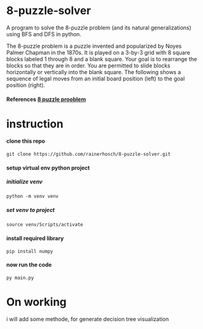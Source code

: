 # 8-puzzle-solver

A program to solve the 8-puzzle problem (and its natural generalizations) using BFS and DFS in python.

The 8-puzzle problem is a puzzle invented and popularized by Noyes Palmer Chapman in the 1870s. It is played on a 3-by-3 grid with 8 square blocks labeled 1 through 8 and a blank square. Your goal is to rearrange the blocks so that they are in order. You are permitted to slide blocks horizontally or vertically into the blank square. The following shows a sequence of legal moves from an initial board position (left) to the goal position (right).
#### References [8 puzzle prooblem](https://www.d.umn.edu/~jrichar4/8puz.html#:~:text=What%20is%20an%208%20Puzzle,in%20the%20%22goal%20state%22.)

# instruction
#### clone this repo
```code
git clone https://github.com/rainerhosch/8-puzzle-solver.git
```

#### setup virtual env python project
##### initialize venv
```code
python -m venv venv
```
##### set venv to project
```code
source venv/Scripts/activate 
```

#### install required library
```code
pip install numpy 
```

#### now run the code
```code
py main.py
```

# On working
i will add some methode, for generate decision tree visualization
